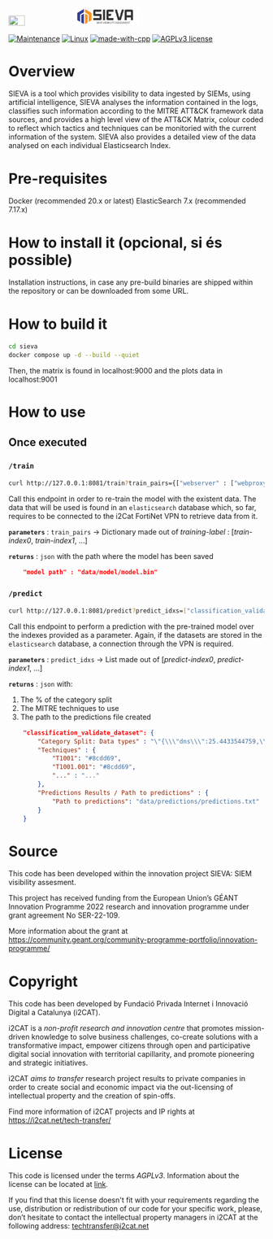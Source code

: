 <img src="https://wikifab.org/images/b/b6/Group-i2CAT_logo-color-alta.jpg" width=25% height=25% position=absolute left=0> <img src="https://github.com/Fundacio-i2CAT/SIEVA/blob/master/logo.PNG" width=25% height=25% position=absolute right=0>


[![Maintenance](https://img.shields.io/badge/Status-Maintained-green.svg)]()
[![Linux](https://svgshare.com/i/Zhy.svg)](https://www.linux.org/pages/download/)
[![made-with-cpp](https://img.shields.io/badge/Made%20with-Python-blue)](https://www.python.org/)
[![AGPLv3 license](https://img.shields.io/badge/License-AGPLv3-blue.svg)](https://www.gnu.org/licenses/agpl-3.0.html)


# Overview

SIEVA is a tool which provides visibility to data ingested by SIEMs, using artificial intelligence, SIEVA analyses the information contained in the logs, classifies such information according to the MITRE ATT&CK framework data sources, and provides a high level view of the ATT&CK Matrix, colour coded to reflect which tactics and techniques can be monitoried with the current information of the system. SIEVA also provides a detailed view of the data analysed on each individual Elasticsearch Index.

# Pre-requisites

Docker (recommended 20.x or latest)
ElasticSearch 7.x (recommended 7.17.x)


# How to install it (opcional, si és possible)

Installation instructions, in case any pre-build binaries are shipped within the repository or can be downloaded from some URL.

# How to build it

``` bash
cd sieva
docker compose up -d --build --quiet
```

Then, the matrix is found in localhost:9000 and the plots data in localhost:9001


# How to use

## Once executed

### `/train`

```bash
curl http://127.0.0.1:8081/train?train_pairs={["webserver" : ["webproxy-squid", "webserver-generic", "webserver-nginx"]]}
```

Call this endpoint in order to re-train the model with the existent data. The data that will be used is found in an `elasticsearch` database which, so far, requires to be connected to the i2Cat FortiNet VPN to retrieve data from it.

**`parameters`** : `train_pairs` -> Dictionary made out of _training-label_ : [_train-index0_, _train-index1_, ...]

**`returns`** : `json` with the path where the model has been saved

```json
    "model path" : "data/model/model.bin"
```


### `/predict`

```bash
curl http://127.0.0.1:8081/predict?predict_idxs=["classification_validate_dataset"]
```

Call this endpoint to perform a prediction with the pre-trained model over the indexes provided as a parameter. Again, if the datasets are stored in the `elasticsearch` database, a connection through the VPN is required.

**`parameters`** : `predict_idxs` -> List made out of [_predict-index0_, _predict-index1_, ...]

**`returns`** : `json` with:

1. The \% of the category split
2. The MITRE techniques to use
3. The path to the predictions file created

```json
    "classification_validate_dataset": {
        "Category Split: Data types" : "\"{\\\"dns\\\":25.4433544759,\\\"webserver\\\":24.3785048969,\\\"evtx\\\":23.0140914828,\\\"firewall\\\":13.7913198383,\\\"identity\\\":12.6204246617,\\\"dhcp\\\":0.7523046444}\"",
        "Techniques" : {
            "T1001": "#8cdd69",
            "T1001.001": "#8cdd69",
            "..." : "..."
        },
        "Predictions Results / Path to predictions" : {
            "Path to predictions": "data/predictions/predictions.txt"
        }
    }
```




# Source

This code has been developed within the innovation project SIEVA: SIEM visibility assesment.

This project has received funding from the European Union’s GÉANT Innovation Programme 2022 research and innovation programme under grant agreement No SER-22-109. 

More information about the grant at https://community.geant.org/community-programme-portfolio/innovation-programme/

# Copyright

This code has been developed by Fundació Privada Internet i Innovació Digital a Catalunya (i2CAT).

i2CAT is a *non-profit research and innovation centre* that  promotes mission-driven knowledge to solve business challenges, co-create solutions with a transformative impact, empower citizens through open and participative digital social innovation with territorial capillarity, and promote pioneering and strategic initiatives.

i2CAT *aims to transfer* research project results to private companies in order to create social and economic impact via the out-licensing of intellectual property and the creation of spin-offs.

Find more information of i2CAT projects and IP rights at https://i2cat.net/tech-transfer/

# License

This code is licensed under the terms *AGPLv3*. Information about the license can be located at [link](https://www.gnu.org/licenses/agpl-3.0.html).

If you find that this license doesn't fit with your requirements regarding the use, distribution or redistribution of our code for your specific work, please, don’t hesitate to contact the intellectual property managers in i2CAT at the following address: techtransfer@i2cat.net
